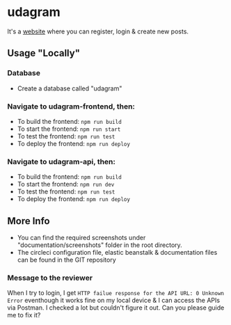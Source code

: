 # udagram

It's a [website](http://ahmed-bucket-1.s3-website-us-east-1.amazonaws.com) where you can register, login & create new posts.

## Usage "Locally"

### Database

- Create a database called "udagram"

### Navigate to udagram-frontend, then:

- To build the frontend: `npm run build`
- To start the frontend: `npm run start`
- To test the frontend: `npm run test`
- To deploy the frontend: `npm run deploy`

### Navigate to udagram-api, then:

- To build the frontend: `npm run build`
- To start the frontend: `npm run dev`
- To test the frontend: `npm run test`
- To deploy the frontend: `npm run deploy`

## More Info

- You can find the required screenshots under "documentation/screenshots" folder in the root directory.
- The circleci configuration file, elastic beanstalk & documentation files can be found in the GIT repository

### Message to the reviewer

When I try to login, I get `HTTP failue response for the API URL: 0 Unknown Error` eventhough it works fine on my local device & I can access the APIs via Postman. I checked a lot but couldn't figure it out. Can you please guide me to fix it?